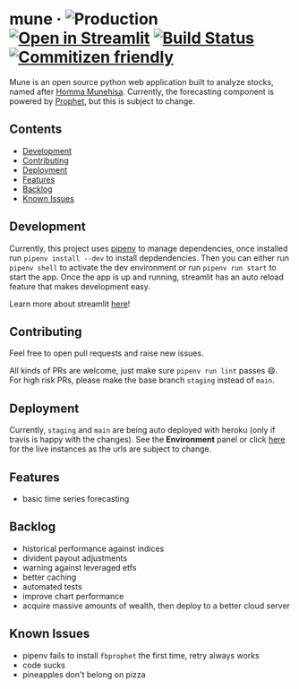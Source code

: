# mune &middot; ![Production](https://pyheroku-badge.herokuapp.com/?app=mune-production) [![Open in Streamlit](https://static.streamlit.io/badges/streamlit_badge_black_white.svg)](https://share.streamlit.io/h-richard/mune/main/main.py) [![Build Status](https://travis-ci.com/H-Richard/mune.svg?branch=main)](https://travis-ci.com/H-Richard/mune) [![Commitizen friendly](https://img.shields.io/badge/commitizen-friendly-brightgreen.svg)](http://commitizen.github.io/cz-cli/)

Mune is an open source python web application built to analyze stocks, named after [Homma Munehisa](https://en.wikipedia.org/wiki/Homma_Munehisa). Currently, the forecasting component is powered by [Prophet](https://github.com/facebook/prophet), but this is subject to change.


## Contents
- [Development](#development)
- [Contributing](#contributing)
- [Deployment](#deployment)
- [Features](#features)
- [Backlog](#backlog)
- [Known Issues](#known-issues)

## Development

Currently, this project uses [pipenv](https://pypi.org/project/pipenv/) to manage dependencies, once installed run `pipenv install --dev` to install depdendencies. Then you can either run `pipenv shell` to activate the dev environment or run `pipenv run start` to start the app. Once the app is up and running, streamlit has an auto reload feature that makes development easy.

Learn more about streamlit [here](https://streamlit.io/)!

## Contributing

Feel free to open pull requests and raise new issues. 

All kinds of PRs are welcome, just make sure `pipenv run lint` passes :smile:. For high risk PRs, please make the base branch `staging` instead of `main`. 

## Deployment

Currently, `staging` and `main` are being auto deployed with heroku (only if travis is happy with the changes). See the **Environment** panel or click [here](https://github.com/H-Richard/mune/deployments) for the live instances as the urls are subject to change.

## Features

 - basic time series forecasting

## Backlog 

 - historical performance against indices
 - divident payout adjustments
 - warning against leveraged etfs
 - better caching
 - automated tests
 - improve chart performance
 - acquire massive amounts of wealth, then deploy to a better cloud server

## Known Issues
 - pipenv fails to install `fbprophet` the first time, retry always works
 - code sucks
 - pineapples don't belong on pizza
